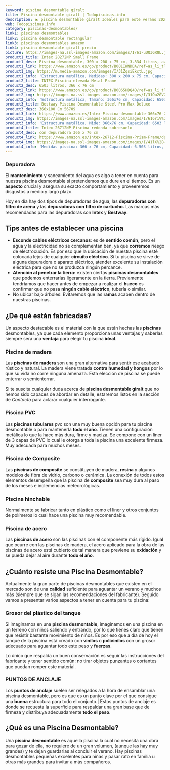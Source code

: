 ```yaml
---
keyword: piscina desmontable giralt
title: Piscina desmontable giralt | Todopiscinas.info
description: 🏊 piscina desmontable giralt Ideales para este verano 2021. Aquí puedes comprar piscina desmontable giralt y comparar con otras similares. No dejes escapar piscina desmontable giralt a un precio realmente tentador.
web: Todopiscinas.info
category: piscinas-desmontables/
link1: piscinas desmontables
link2: piscina desmontable rectangular
link3: piscinas desmontables amazon
link4: piscina desmontable giralt precio
picture: https://images-na.ssl-images-amazon.com/images/I/61-uUQ3GR8L.jpg
product1_title: Intex 28272NP Small Frame
product1_desc: Piscina desmontable, 300 x 200 x 75 cm, 3.834 litros, azul
product1_link: https://www.amazon.es/gp/product/B001IWNDDA/ref=as_li_tl?ie=UTF8&camp=3638&creative=24630&creativeASIN=B001IWNDDA&linkCode=as2&tag=todopiscinas0e-21&linkId=25b9d647487c889cb6ef56ed63f50ca1
product1_img: https://m.media-amazon.com/images/I/31ZqsiEkctL.jpg
product1_info: 'Estructura metálica, Medidas: 300 x 200 x 75 cm, Capacidad: 3.834 litros, Para 6 personas (+ 6 años), Fácil montaje, Forma rectangular'
product2_title: INTEX Piscina elevada Metal Frame
product2_desc: 6503 litros, 366 x 76 cm
product2_link: https://www.amazon.es/gp/product/B0065HDQ4O/ref=as_li_tl?ie=UTF8&camp=3638&creative=24630&creativeASIN=B0065HDQ4O&linkCode=as2&tag=todopiscinas0e-21&linkId=ed2430e3ba564d3527ee103df33ed7b3
product2_img: https://images-na.ssl-images-amazon.com/images/I/31Ou2GV2SAL.jpg
product2_info: 'Estructura metálica, Tamaño: 366x76 cm, Capacidad: 6503 litros, Forma circular, De 4 a 7 personas (+6 años)'
product3_title: Bestway Piscina Desmontable Steel Pro Max Deluxe
product3_desc: 366x100 Cm 56709
product3_link: https://www.amazon.es/Intex-Piscina-desmontable-366x76-28210NP/dp/B0065HDQ4O?__mk_es_ES=%C3%85M%C3%85%C5%BD%C3%95%C3%91&crid=25UQGV9HG2INI&dchild=1&keywords=piscinas+desmontables&qid=1615854176&sprefix=piscinas+dem%2Caps%2C201&sr=8-5&linkCode=ll1&tag=todopiscinas0e-21&linkId=34f200977c6cbaab1f3f4d9ac0e64755&language=es_ES&ref_=as_li_ss_tl
product3_img: https://images-na.ssl-images-amazon.com/images/I/616riV%2BiY3L.jpg
product3_info: 'Estructura metálica, Mide: 366x76 cm, Capacidad: 6503 litros, De 4 a 7 personas mayores de 6 años, Forma circular, Tecnología Super-Tough'
product4_title: Intex 26712NP Piscina redonda sobresuelo
product4_desc: con depuradora 366 x 76 cm
product4_link: https://www.amazon.es/Intex-26712-Piscina-Prism-Frame/dp/B07FB823GL?__mk_es_ES=%C3%85M%C3%85%C5%BD%C3%95%C3%91&dchild=1&keywords=piscinas+desmontables+con+depuradora&qid=1615936418&sr=8-5&linkCode=ll1&tag=todopiscinas0e-21&linkId=d98699de7830cd471766fa1daa36de34&language=es_ES&ref_=as_li_ss_tl
product4_img: https://images-na.ssl-images-amazon.com/images/I/41lX%2B-YpibL.jpg
product4_info: 'Medidas piscina: 366 x 76 cm, Capacidad: 6.503 litros, Incluye depuradora de cartucha A, Lona resistente triple capa'
---
```



<stats-list :link1=link1 :link2=link2 :link3=link3 :link4=link4 :category=category></stats-list>


### Depuradora

El **mantenimiento** y saneamiento del agua es algo a tener en cuenta para nuestra piscina desmontable si pretendemos que dure en el tiempo. Es un **aspecto** crucial y asegura su exacto comportamiento y proveeremos disgustos a medio y largo plazo.

Hoy en día hay dos tipos de depuradoras de agua, las **depuradoras con filtro de arena** y  las **depuradoras** **con filtro de cartucho.** Las marcas más recomendadas para las depuradoras son **Intex** y **Bestway**.


## Tips antes de establecer una piscina



*   **Esconde cables eléctricos cercanos**: es de **sentido común**, pero el agua y la electricidad no se complementan ben, ya que **corremos** riesgo de electrocución. Es por eso que la ubicación de nuestra piscina esté colocada lejos de cualquier **circuito eléctrico**. Si tu piscina se sirve de alguna depuradora o aparato eléctrico, atender excelente su instalación eléctrica para que no se produzca ningún percance.
*   **Atención al penetrar la tierra:** existen ciertas **piscinas desmontables** que podemos enterrarlas ligeramente en la tierra. Previamente tendríamos que hacer antes de empezar a realizar el **hueco** es confirmar que no pasa **ningún cable eléctrico**, tubería o similar.
*   No ubicar bajo árboles: Evitaremos que las **ramas** acaben dentro de nuestras piscinas.


## ¿De qué  están fabricadas?

Un aspecto destacable es el material con la que están hechas las **piscinas** desmontables, ya que cada elemento proporciona unas ventajas y saberlas siempre será una **ventaja** para elegir tu piscina **ideal**.


### Piscina de madera

Las **piscinas de madera** son una gran alternativa para sentir ese acabado rústico y natural. La madera viene tratada **contra humedad y hongos** por lo que su vida no corre ninguna amenaza. Esta elección de piscina se puede enterrar o semienterrar.

Si te suscita cualquier duda acerca de **piscina desmontable giralt** que no hemos sido capaces de abordar en detalle, estaremos listos en la sección de _Contacto_ para aclarar cualquier interrogante.


### Piscina  PVC

Las **piscinas tubulares** pvc son una muy buena opción para tu piscina desmontable o para mantenerla **todo el año**. Tienen una configuración metálica lo que la hace más dura, firme y maciza. Se compone con un liner de 3 capas de PVC lo cual le otorga a toda la piscina una excelente firmeza. Muy adecuada para muchos meses.


### Piscina de Composite

Las **piscinas de composite** se constituyen de madera, **resina** y algunos modelos de fibra de vidrio, carbono o cerámica. La conexión de todos estos elementos desempeña que la piscina de **composite** sea muy dura al paso de los meses e inclemencias meteorológicas.


### Piscina hinchable

 Normalmente se fabricar tanto en plástico como el liner y otros conjuntos de polímeros lo cual hace una piscina muy recomendable.


### Piscina de acero

Las **piscinas de acero** son las piscinas con el componente más rígido. Igual que ocurre con las piscinas de madera, el acero aplicado para la obra de las piscinas de acero está cubierto de tal manera que previene su **oxidación** y se pueda dejar al aire durante **todo el año**.

<brand-panel :title=product1_title :desc=product1_desc :img=product1_img :link=product1_link></brand-panel>


## ¿Cuánto resiste una Piscina Desmontable?

Actualmente la gran parte de piscinas desmontables que existen en el mercado son de una **calidad** suficiente para aguantar un verano y muchos más (siempre que se sigan las recomendaciones del fabricante). Seguido vamos a presentar varios aspectos a tener en cuenta para tu piscina:


### Grosor del plástico del tanque

Si imaginamos en una **piscina desmontable**, imaginamos en una piscina en un terreno con niños saliendo y entrando, por lo que tienes claro que tienen que resistir bastante movimiento de niños. Es por eso que a día de hoy el tanque de la piscina está creado con **vinilos** o **polivinilos** con un grosor adecuado para aguantar todo este peso y **fuerzas**.

Lo único que respalda un	 buen conservación es seguir las instrucciones del fabricante y tener sentido común: no tirar objetos punzantes o cortantes que puedan romper este material.


### PUNTOS DE ANCLAJE

Los **puntos de anclaje** suelen ser relegados a la hora de ensamblar una piscina desmontable, pero  es que es un punto clave por el que consigue una **buena** estructura para todo el conjunto.| Estos puntos de anclaje es donde se recuesta la superficie para respaldar una gran base que de firmeza y distribuya adecuadamente **todo el peso**.
## ¿Qué es una Piscina Desmontable?

Una **piscina desmontable** es aquella piscina la cual no necesita una obra para gozar de ella, no requiere de un gran volumen, (aunque las hay muy grandes) y te dejan guardarlas al concluir el verano. Hay piscinas desmontables pequeñas excelentes para niñas y pasar rato en familia u otras más grandes para invitar a más compañeros.

<external-banner></external-banner>
